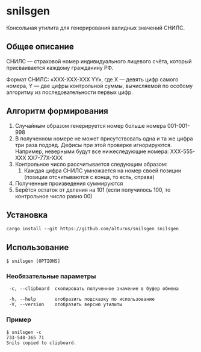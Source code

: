 # snilsgen
Консольная утилита для генерирования валидных значений СНИЛС.

## Общее описание

СНИЛС — страховой номер индивидуального лицевого счёта, который присваивается каждому гражданину РФ.

Формат СНИЛС: «ХХХ-ХХХ-ХХХ YY», где X — девять цифр самого номера, Y — две цифры контрольной суммы, 
вычисляемой по особому алгоритму из последовательности первых цифр.

## Алгоритм формирования

1. Случайным образом генерируется номер больше номера 001-001-998
2. В полученном номере не может присутствовать одна и та же цифра три раза подряд. Дефисы при этой 
проверке игнорируются. Например, неверными будут все нижеследующие номера:
     XXX-555-XXX
     XX7-77X-XXX
3. Контрольное число рассчитывается следующим образом:
	1. Каждая цифра СНИЛС умножается на номер своей позиции (позиции отсчитываются с конца, то есть, справа)
  2. Полученные произведения суммируются
  3. Берётся остаток от деления на 101 (если получилось 100, то контрольное число равно 00)

## Установка

```
cargo install --git https://github.com/alturus/snilsgen snilsgen
```

## Использование

```
$ snilsgen [OPTIONS]
```

### Необязательные параметры

```
 -c, --clipboard  скопировать полученное значение в буфер обмена

 -h, --help       отобразить подсказку по использованию
 -V, --version    отобразить версию утилиты
```

### Пример

```
$ snilsgen -c
733-548-365 71
Snils copied to clipboard.
```
